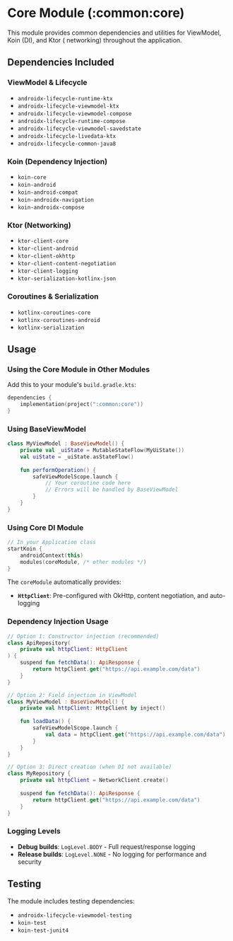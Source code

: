 # Core Module (:common:core)

This module provides common dependencies and utilities for ViewModel, Koin (DI), and Ktor (
networking) throughout the application.

## Dependencies Included

### ViewModel & Lifecycle

- `androidx-lifecycle-runtime-ktx`
- `androidx-lifecycle-viewmodel-ktx`
- `androidx-lifecycle-viewmodel-compose`
- `androidx-lifecycle-runtime-compose`
- `androidx-lifecycle-viewmodel-savedstate`
- `androidx-lifecycle-livedata-ktx`
- `androidx-lifecycle-common-java8`

### Koin (Dependency Injection)

- `koin-core`
- `koin-android`
- `koin-android-compat`
- `koin-androidx-navigation`
- `koin-androidx-compose`

### Ktor (Networking)

- `ktor-client-core`
- `ktor-client-android`
- `ktor-client-okhttp`
- `ktor-client-content-negotiation`
- `ktor-client-logging`
- `ktor-serialization-kotlinx-json`

### Coroutines & Serialization

- `kotlinx-coroutines-core`
- `kotlinx-coroutines-android`
- `kotlinx-serialization`

## Usage

### Using the Core Module in Other Modules

Add this to your module's `build.gradle.kts`:

```kotlin
dependencies {
    implementation(project(":common:core"))
}
```

### Using BaseViewModel

```kotlin
class MyViewModel : BaseViewModel() {
    private val _uiState = MutableStateFlow(MyUiState())
    val uiState = _uiState.asStateFlow()
    
    fun performOperation() {
        safeViewModelScope.launch {
            // Your coroutine code here
            // Errors will be handled by BaseViewModel
        }
    }
}
```

### Using Core DI Module

```kotlin
// In your Application class
startKoin {
    androidContext(this)
    modules(coreModule, /* other modules */)
}
```

The `coreModule` automatically provides:

- **`HttpClient`**: Pre-configured with OkHttp, content negotiation, and auto-logging

### Dependency Injection Usage

```kotlin
// Option 1: Constructor injection (recommended)
class ApiRepository(
    private val httpClient: HttpClient
) {
    suspend fun fetchData(): ApiResponse {
        return httpClient.get("https://api.example.com/data")
    }
}

// Option 2: Field injection in ViewModel
class MyViewModel : BaseViewModel() {
    private val httpClient: HttpClient by inject()
    
    fun loadData() {
        safeViewModelScope.launch {
            val data = httpClient.get("https://api.example.com/data")
        }
    }
}

// Option 3: Direct creation (when DI not available)
class MyRepository {
    private val httpClient = NetworkClient.create()
    
    suspend fun fetchData(): ApiResponse {
        return httpClient.get("https://api.example.com/data")
    }
}
```

### Logging Levels

- **Debug builds**: `LogLevel.BODY` - Full request/response logging
- **Release builds**: `LogLevel.NONE` - No logging for performance and security

## Testing

The module includes testing dependencies:

- `androidx-lifecycle-viewmodel-testing`
- `koin-test`
- `koin-test-junit4`